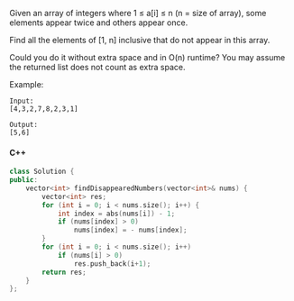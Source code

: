 Given an array of integers where 1 ≤ a[i] ≤ n (n = size of array), some elements appear twice and others appear once.

Find all the elements of [1, n] inclusive that do not appear in this array.

Could you do it without extra space and in O(n) runtime? You may assume the returned list does not count as extra space.

Example:

```
Input:
[4,3,2,7,8,2,3,1]

Output:
[5,6]
```

#### C++

```cpp
class Solution {
public:
    vector<int> findDisappearedNumbers(vector<int>& nums) {
        vector<int> res;
        for (int i = 0; i < nums.size(); i++) {
            int index = abs(nums[i]) - 1;
            if (nums[index] > 0)
                nums[index] = - nums[index];
        }
        for (int i = 0; i < nums.size(); i++)
            if (nums[i] > 0)
                res.push_back(i+1);
        return res;
    }
};
```
